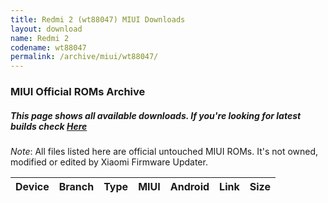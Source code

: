 ```yaml
---
title: Redmi 2 (wt88047) MIUI Downloads
layout: download
name: Redmi 2
codename: wt88047
permalink: /archive/miui/wt88047/
---
```

### MIUI Official ROMs Archive
##### This page shows all available downloads. If you're looking for latest builds check [Here](/miui/wt88047/)
*Note*: All files listed here are official untouched MIUI ROMs. It's not owned, modified or edited by Xiaomi Firmware Updater.


<div class="table-responsive-md" id="table-wrapper">
<table id="firmware" class="compact table table-striped table-hover table-sm">
    <thead class="thead-dark">
        <tr>
            <th>Device</th>
            <th>Branch</th>
            <th>Type</th>
            <th>MIUI</th>
            <th>Android</th>
            <th>Link</th>
            <th>Size</th>
        </tr>
    </thead>
    <script>loadMiuiDownloads('wt88047')</script>
</table>
</div>


